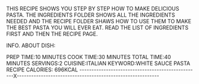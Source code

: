 THIS RECIPE SHOWS YOU STEP BY STEP HOW TO MAKE DELICIOUS PASTA. THE INGREDIENTS FOLDER SHOWS ALL THE INGREDIENTS NEEDED AND THE RECIPE FOLDER SHAWS HOW TO USE THEM TO MAKE THE BEST PASTA YOU WILL EVER EAT.
READ THE LIST OF INGREDIENTS FIRST AND THEN THE RECIPE PAGE. 

 INFO. ABOUT DISH:
 
 PREP TIME:10 MINUTES
 COOK TIME:30 MINUTES
 TOTAL TIME:40 MINUTES
 SERVINGS:2
 CUISINE:ITALIAN
 KEYWORD:WHITE SAUCE PASTA RECIPE
 CALORIES: 696KCAL
 --------------------------------------------------X-----------------------------------------------------------